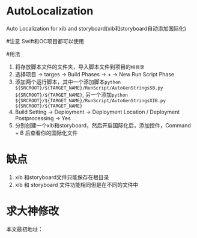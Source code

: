 # AutoLocalization
Auto Localization for xib and storyboard(xib和storyboard自动添加国际化)

#注意
Swift和OC项目都可以使用

#用法
  1. 将存放脚本文件的文件夹，导入脚本文件到项目的`根目录`
  2. 选择项目 -> targes -> Build Phases -> + -> New Run Script Phase
  3. 添加两个运行脚本，其中一个添加脚本`python ${SRCROOT}/${TARGET_NAME}/RunScript/AutoGenStringsSB.py ${SRCROOT}/${TARGET_NAME}`, 另一个添加`python ${SRCROOT}/${TARGET_NAME}/RunScript/AutoGenStringsXIB.py ${SRCROOT}/${TARGET_NAME}`
  4. Build Setting  ->  Deployment  -> Deployment Location / Deployment Postprocessing  -> Yes
  5. 分别创建一个xib和storyboard，然后开启国际化后，添加控件，Command + B 后查看你的国际化文件
  
# 缺点
  1. xib 和storyboard文件只能保存在根目录
  2. xib 和 storyboard 文件功能相同但是在不同的文件中
 
# 求大神修改
本文最初地址：
  


